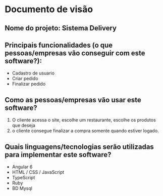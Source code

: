 # Documento de visão

## Nome do projeto: Sistema Delivery

## Principais funcionalidades (o que pessoas/empresas vão conseguir com este software?):

* Cadastro de usuario
* Criar pedido
* Finalizar pedido

## Como as pessoas/empresas vão usar este software?

1. O cliente acessa o site, escolhe um restaurante, escolhe os produtos que deseja
2. o cliente consegue finalizar a compra somente quando estiver logado.

## Quais linguagens/tecnologias serão utilizadas para implementar este software?

* Angular 6
* HTML / CSS / JavaScript
* TypeScript
* Ruby
* BD Mysql

